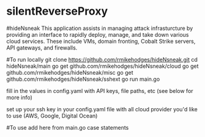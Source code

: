 # silentReverseProxy

#hideNsneak
This application assists in managing attack infrasturcture by providing an interface to rapidly deploy, manage, and take down various cloud services. These include VMs, domain fronting, Cobalt Strike servers, API gateways, and firewalls. 

#To run locally
git clone https://github.com/rmikehodges/hideNsneak.git
cd hideNsneak/main
go get github.com/rmikehodges/hideNsneak/cloud
go get github.com/rmikehodges/hideNsneak/misc
go get github.com/rmikehodges/hideNsneak/sshext
go run main.go

fill in the values in config.yaml with API keys, file paths, etc (see below for more info)

set up your ssh key in your config.yaml file with all cloud provider you'd like to use (AWS, Google, Digital Ocean)

#To use
add here from main.go case statements
